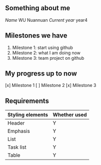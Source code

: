 Something about me
---
*Name* WU Nuannuan
*Current year* year4

Milestones we have
---
1. Milestone 1: start using github
2. Milestone 2: what I am doing now
3. Milestone 3: team project on github

My progress up to now
---
[x] Milestone 1
[ ] Milestone 2
[x] Milestone 3

Requirements
---
Styling elements | Whether used
--- | ---
Header | Y
Emphasis | Y
List | Y
Task list | Y
Table | Y
